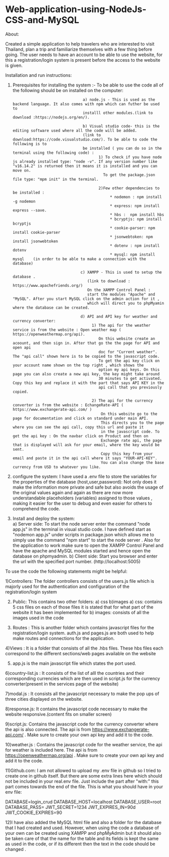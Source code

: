 # Web-application-using-NodeJs-CSS-and-MySQL

About:

Created a simple application to help travelers who are interested to visit Thailand, plan a trip  and familiarize themselves with a  few thing before going. The user needs to have an account to be able to use the website, for this a registration/login system is present before the access to the website is given.



Installation and run instructions:

1) Prerequisites for installing the system :- To be able to use the code all of the following should be on installed on the computer: 
                                      
                                      a) node.js - This is used as the backend language. It also comes with npm which can futher be used to 
                                      installl other modules.(link to download :https://nodejs.org/en/).
                                     
                                      b) Visual studio code- this is the editing software used where all the code will be added.
                                      (link to download:https://code.visualstudio.com/). To be able to code the following is to 
                                      be installed ( you can do so in the terminal using the following code) : 
                                             1) To check if you have node js already installed type: "node -v". If any version number like                                                                           "v16.14.2" is returned then it means it is installed and you can move on.
                                               To get the package.json file type: "mpm init" in the terminal.
                                                 
                                             2)Few other dependencies to be installed :
                                                  * nodemon : npm install  -g nodemon 
                                                  * express: npm install express --save.
                                                  * hbs :  npm install hbs
                                                  * bcryptjs: npm install bcryptjs
                                                  * cookie-parser: npm install cookie-parser
                                                  * jsonwebtoken: npm install jsonwebtoken
                                                  * dotenv : npm install dotenv
                                                  * mysql: npm install mysql    (in order to be able to make a connection with the database)
                                       
                                     c) XAMPP - This is used to setup the database .
                                        (link to download : https://www.apachefriends.org/)
                                        On the XAMPP Control Panel :
                                        start the modules "Apache" and "MySQL". After you start MySQL click on the admin action for it ,
                                        which will direct you to phpMyamin where the database can be created.
                                        
                                     d) API and API key for weather and currency converter: 
                                          1) The api for the weather service is from the website : Open weather map ( https://openweathermap.org/api).
                                             On this website create an acoount, and then sign in. After that go the the page for API and open api 
                                             doc for "Current weather". The "api call" shown here is to be copied to the javascript code. 
                                             To get the api key click on your account name shown on the top right , which shows the 
                                             option my api keys. On this page you can also create a new api key, the key might take around 
                                             30 minutes to get activated. Copy this key and replace it with the part that says API KEY in the 
                                             api call that you previously copied.
                                          
                                          2) The api for the currency converter is from the website : EchangeRate-API ( https://www.exchangerate-api.com/ )
                                              On this website go to the page for documentation and click on standard under main API. 
                                              This directs you to the page where you can see the api call, copy this url and paste it 
                                              in the javascript code. To get the api key : On the navbar click on Product and then on
                                              Exchange rate api, the page that is displayed will ask for your email, where the key would be sent.
                                              Copy this key from your email and paste it in the api call where it says "YOUR-API-KEY".
                                              You can also change the base currency from USD to whatever you like.  
                                              
 2)  configure the system:  I have used a .env file  to store the variables for the properties of the database (host,user,password): Not only does it make the information more private and safe but also avoids the usage of the original values again and again as there are now more understandable placeholders (variables) assigned to those values , making it easier for the user to debug and even easier for others to comprehend the code.


3) Install and deploy the system:   
      a) Server side: To start the node server enter the command "node app.js" in the terminal in visual studio code. I have defined start as "nodemon app.js"  under             scripts in package.json which allows me to simply use the command "npm start" to start the node server .
          Also for the application to work make sure to open the XAMPP Control Panel and have the apache and MySQL modules started and hence open the database on                 phpmyadmin.
      b) Client side: Start you browser and enter the url with the specified port number. (http://localhost:5005)      
         

 


To use the code the following statements might be helpful:

1)Controllers: The folder controllers consists of the users.js file which is majorly used for the authentication and configuration of the registration/login system

2) Public: This contains two other folders: a) css   b)images
    a) css: contains 5 css files on each of those files it is stated that for what part of the website it has been implemented for
    b) images: consists of all the images used in the code

3)  Routes : This is another folder which contains javascript files for the registration/login system.
           auth.js and pages.js are both used to help make routes and connections for the application.

4)Views : It is a folder that consists of all the .hbs files. These hbs files each correspond to the different sections/web pages available on the website

5) app.js is the main javascript file which states the port used.

6)country-list.js : It consists of the list of alll the countries and their corresponding currencies which are then used in script.js for the currency converter(present in the services page of the website)

7)modal.js : It consists all the javascript necessary to make the pop ups of three cities displayed on the website.

8)response.js: It contains the javascript code necessary to make the website responsive.(content fits on smaller screen)

9)script.js: Contains the javascript code for the currency converter where the api is also connected.
The api is from  https://www.exchangerate-api.com/ . Make sure to create your own api key and add it to the code.

10)weather.js : Contains the javascript code for the weather service, the api for weather is included here.
The api is from https://openweathermap.org/api . Make sure to create your own api key and add it to the code.

11)Github.com: I am not allowed to upload my .env file in github so I tried to create one in github itself.
But there are some extra lines here which should not be included in your real.env file. Just include the part after "with:"
this part comes towards the end of the file. 
This is what you should have in your env file:

DATABASE=login_crud
DATABASE_HOST=localhost
DATABASE_USER=root
DATABASE_PASS=
JWT_SECRET=1234
JWT_EXPIRES_IN=90d
JWT_COOKIE_EXPIRES=90



12)I have also added the MySQL html file and also a folder for the database that I had created and used.
However, when using the code a database of your own can be created using XAMPP and phpMyAdmin but it should also be taken care of that the name for the table and its fields is kept the same as used in the code, or if its different then the text in the code should be changed .



